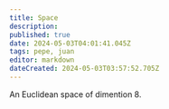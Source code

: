 ```yaml
---
title: Space
description: 
published: true
date: 2024-05-03T04:01:41.045Z
tags: pepe, juan
editor: markdown
dateCreated: 2024-05-03T03:57:52.705Z
---
```


An Euclidean space of dimention 8.